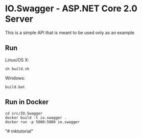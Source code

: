 # IO.Swagger - ASP.NET Core 2.0 Server

This is a simple API that is meant to be used only as an example

## Run

Linux/OS X:

```
sh build.sh
```

Windows:

```
build.bat
```

## Run in Docker

```
cd src/IO.Swagger
docker build -t io.swagger .
docker run -p 5000:5000 io.swagger
```
"# mktutorial" 
